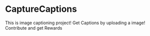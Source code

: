 # CaptureCaptions
This is image captioning project! Get Captions by uploading a image! Contribute and get Rewards
